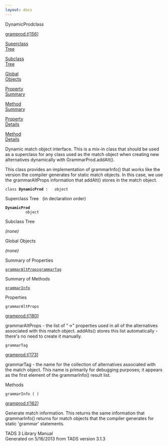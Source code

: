 ```yaml
---
layout: docs
---
```

<span class="title">DynamicProd</span><span class="type">class</span>

[gramprod.t](../file/gramprod.t.html)\[[156](../source/gramprod.t.html#156)\]

[Superclass  
Tree](#_SuperClassTree_)

[Subclass  
Tree](#_SubClassTree_)

[Global  
Objects](#_ObjectSummary_)

[Property  
Summary](#_PropSummary_)

[Method  
Summary](#_MethodSummary_)

[Property  
Details](#_Properties_)

[Method  
Details](#_Methods_)

<div class="fdesc">

Dynamic match object interface. This is a mix-in class that should be
used as a superclass for any class used as the match object when
creating new alternatives dynamically with GrammarProd.addAlt().

This class provides an implementation of grammarInfo() that works like
the version the compiler generates for static match objects. In this
case, we use the grammarAltProps information that addAlt() stores in the
match object.

`class `**`DynamicProd`**` :   object`

</div>

<span id="_SuperClassTree_"></span>

<div class="mjhd">

<span class="hdln">Superclass Tree</span>   (in declaration order)

</div>

**`DynamicProd`**  
`         object`  
<span id="_SubClassTree_"></span>

<div class="mjhd">

<span class="hdln">Subclass Tree</span>  

</div>

*(none)* <span id="_ObjectSummary_"></span>

<div class="mjhd">

<span class="hdln">Global Objects</span>  

</div>

*(none)* <span id="_PropSummary_"></span>

<div class="mjhd">

<span class="hdln">Summary of Properties</span>  

</div>

[`grammarAltProps`](#grammarAltProps)[`grammarTag`](#grammarTag)

<span id="_MethodSummary_"></span>

<div class="mjhd">

<span class="hdln">Summary of Methods</span>  

</div>

[`grammarInfo`](#grammarInfo)

<span id="_Properties_"></span>

<div class="mjhd">

<span class="hdln">Properties</span>  

</div>

<span id="grammarAltProps"></span>

`grammarAltProps`

[gramprod.t](../file/gramprod.t.html)\[[180](../source/gramprod.t.html#180)\]

<div class="desc">

grammarAltProps - the list of "-\>" properties used in all of the
alternatives associated with this match object. addAlts() stores this
list automatically - there's no need to create it manually.

</div>

<span id="grammarTag"></span>

`grammarTag`

[gramprod.t](../file/gramprod.t.html)\[[173](../source/gramprod.t.html#173)\]

<div class="desc">

grammarTag - the name for the collection of alternatives associated with
the match object. This name is primarily for debugging purposes; it
appears as the first element of the grammarInfo() result list.

</div>

<span id="_Methods_"></span>

<div class="mjhd">

<span class="hdln">Methods</span>  

</div>

<span id="grammarInfo"></span>

`grammarInfo ( )`

[gramprod.t](../file/gramprod.t.html)\[[162](../source/gramprod.t.html#162)\]

<div class="desc">

Generate match information. This returns the same information that
grammarInfo() returns for match objects that the compiler generates for
static 'grammar' statements.

</div>

<div class="ftr">

TADS 3 Library Manual  
Generated on 5/16/2013 from TADS version 3.1.3

</div>
